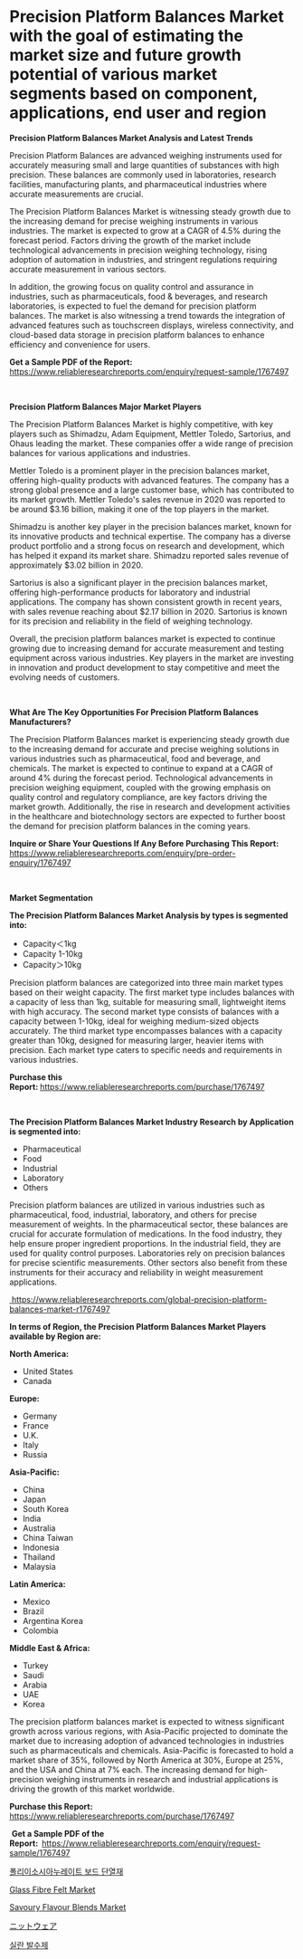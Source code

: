 <p><h1>Precision Platform Balances Market with the goal of estimating the market size and future growth potential of various market segments based on component, applications, end user and region</h1></p><p><strong>Precision Platform Balances Market Analysis and Latest Trends</strong></p>
<p><p>Precision Platform Balances are advanced weighing instruments used for accurately measuring small and large quantities of substances with high precision. These balances are commonly used in laboratories, research facilities, manufacturing plants, and pharmaceutical industries where accurate measurements are crucial. </p><p>The Precision Platform Balances Market is witnessing steady growth due to the increasing demand for precise weighing instruments in various industries. The market is expected to grow at a CAGR of 4.5% during the forecast period. Factors driving the growth of the market include technological advancements in precision weighing technology, rising adoption of automation in industries, and stringent regulations requiring accurate measurement in various sectors.</p><p>In addition, the growing focus on quality control and assurance in industries, such as pharmaceuticals, food & beverages, and research laboratories, is expected to fuel the demand for precision platform balances. The market is also witnessing a trend towards the integration of advanced features such as touchscreen displays, wireless connectivity, and cloud-based data storage in precision platform balances to enhance efficiency and convenience for users.</p></p>
<p><strong>Get a Sample PDF of the Report:&nbsp;</strong> <a href="https://www.reliableresearchreports.com/enquiry/request-sample/1767497">https://www.reliableresearchreports.com/enquiry/request-sample/1767497</a></p>
<p>&nbsp;</p>
<p><strong>Precision Platform Balances Major Market Players</strong></p>
<p><p>The Precision Platform Balances Market is highly competitive, with key players such as Shimadzu, Adam Equipment, Mettler Toledo, Sartorius, and Ohaus leading the market. These companies offer a wide range of precision balances for various applications and industries.</p><p>Mettler Toledo is a prominent player in the precision balances market, offering high-quality products with advanced features. The company has a strong global presence and a large customer base, which has contributed to its market growth. Mettler Toledo's sales revenue in 2020 was reported to be around $3.16 billion, making it one of the top players in the market.</p><p>Shimadzu is another key player in the precision balances market, known for its innovative products and technical expertise. The company has a diverse product portfolio and a strong focus on research and development, which has helped it expand its market share. Shimadzu reported sales revenue of approximately $3.02 billion in 2020.</p><p>Sartorius is also a significant player in the precision balances market, offering high-performance products for laboratory and industrial applications. The company has shown consistent growth in recent years, with sales revenue reaching about $2.17 billion in 2020. Sartorius is known for its precision and reliability in the field of weighing technology.</p><p>Overall, the precision platform balances market is expected to continue growing due to increasing demand for accurate measurement and testing equipment across various industries. Key players in the market are investing in innovation and product development to stay competitive and meet the evolving needs of customers.</p></p>
<p>&nbsp;</p>
<p><strong>What Are The Key Opportunities For Precision Platform Balances Manufacturers?</strong></p>
<p><p>The Precision Platform Balances market is experiencing steady growth due to the increasing demand for accurate and precise weighing solutions in various industries such as pharmaceutical, food and beverage, and chemicals. The market is expected to continue to expand at a CAGR of around 4% during the forecast period. Technological advancements in precision weighing equipment, coupled with the growing emphasis on quality control and regulatory compliance, are key factors driving the market growth. Additionally, the rise in research and development activities in the healthcare and biotechnology sectors are expected to further boost the demand for precision platform balances in the coming years.</p></p>
<p><strong>Inquire or Share Your Questions If Any Before Purchasing This Report:</strong> <a href="https://www.reliableresearchreports.com/enquiry/pre-order-enquiry/1767497">https://www.reliableresearchreports.com/enquiry/pre-order-enquiry/1767497</a></p>
<p>&nbsp;</p>
<p><strong>Market Segmentation</strong></p>
<p><strong>The Precision Platform Balances Market Analysis by types is segmented into:</strong></p>
<p><ul><li>Capacity＜1kg</li><li>Capacity 1-10kg</li><li>Capacity＞10kg</li></ul></p>
<p><p>Precision platform balances are categorized into three main market types based on their weight capacity. The first market type includes balances with a capacity of less than 1kg, suitable for measuring small, lightweight items with high accuracy. The second market type consists of balances with a capacity between 1-10kg, ideal for weighing medium-sized objects accurately. The third market type encompasses balances with a capacity greater than 10kg, designed for measuring larger, heavier items with precision. Each market type caters to specific needs and requirements in various industries.</p></p>
<p><strong>Purchase this Report:&nbsp;</strong><a href="https://www.reliableresearchreports.com/purchase/1767497">https://www.reliableresearchreports.com/purchase/1767497</a></p>
<p>&nbsp;</p>
<p><strong>The Precision Platform Balances Market Industry Research by Application is segmented into:</strong></p>
<p><ul><li>Pharmaceutical</li><li>Food</li><li>Industrial</li><li>Laboratory</li><li>Others</li></ul></p>
<p><p>Precision platform balances are utilized in various industries such as pharmaceutical, food, industrial, laboratory, and others for precise measurement of weights. In the pharmaceutical sector, these balances are crucial for accurate formulation of medications. In the food industry, they help ensure proper ingredient proportions. In the industrial field, they are used for quality control purposes. Laboratories rely on precision balances for precise scientific measurements. Other sectors also benefit from these instruments for their accuracy and reliability in weight measurement applications.</p></p>
<p><a href="https://www.reliableresearchreports.com/global-precision-platform-balances-market-r1767497">&nbsp;https://www.reliableresearchreports.com/global-precision-platform-balances-market-r1767497</a></p>
<p><strong>In terms of Region, the Precision Platform Balances Market Players available by Region are:</strong></p>
<p>
    <p> <strong> North America: </strong>
        <ul>
            <li>United States</li>
            <li>Canada</li>
        </ul>
        </p> 
    <p> <strong> Europe: </strong>
        <ul>
            <li>Germany</li>
            <li>France</li>
            <li>U.K.</li>
            <li>Italy</li>
            <li>Russia</li>
        </ul>
        </p> 
    <p> <strong> Asia-Pacific: </strong>
        <ul>
            <li>China</li>
            <li>Japan</li>
            <li>South Korea</li>
            <li>India</li>
            <li>Australia</li>
            <li>China Taiwan</li>
            <li>Indonesia</li>
            <li>Thailand</li>
            <li>Malaysia</li>
        </ul>
        </p> 
    <p> <strong> Latin America: </strong>
        <ul>
            <li>Mexico</li>
            <li>Brazil</li>
            <li>Argentina Korea</li>
            <li>Colombia</li>
        </ul>
        </p> 
    <p> <strong> Middle East & Africa: </strong>
        <ul>
            <li>Turkey</li>
            <li>Saudi</li>
            <li>Arabia</li>
            <li>UAE</li>
            <li>Korea</li>
        </ul>
    </p>
    </p>
<p><p>The precision platform balances market is expected to witness significant growth across various regions, with Asia-Pacific projected to dominate the market due to increasing adoption of advanced technologies in industries such as pharmaceuticals and chemicals. Asia-Pacific is forecasted to hold a market share of 35%, followed by North America at 30%, Europe at 25%, and the USA and China at 7% each. The increasing demand for high-precision weighing instruments in research and industrial applications is driving the growth of this market worldwide.</p></p>
<p><strong>Purchase this Report: </strong><a href="https://www.reliableresearchreports.com/purchase/1767497">https://www.reliableresearchreports.com/purchase/1767497</a></p>
<p>&nbsp;<strong>Get a Sample PDF of the Report:&nbsp;&nbsp;</strong><a href="https://www.reliableresearchreports.com/enquiry/request-sample/1767497">https://www.reliableresearchreports.com/enquiry/request-sample/1767497</a></p>
<p><strong></strong></p>
<p><p><a href="https://github.com/fredrickeglers/Market-Research-Report-List-1/blob/main/278751537950.md">폴리이소시아누레이트 보드 단열재</a></p><p><a href="https://gentle-editor-9db.notion.site/Glass-Fibre-Felt-Market-Exploring-Market-Share-Market-Trends-and-Future-Growth-6ada7c0d3ef4428c80e4bf72b1a62922">Glass Fibre Felt Market</a></p><p><a href="https://www.linkedin.com/pulse/savoury-flavour-blends-market-size-cagr-trends-2024-2030-pbvxc?trackingId=1T70A1Mu5XrUcStZXcNIEw%3D%3D">Savoury Flavour Blends Market</a></p><p><a href="https://github.com/RudyBoyer2017/Market-Research-Report-List-1/blob/main/924136040112.md">ニットウェア</a></p><p><a href="https://github.com/bunxhcci35271755/Market-Research-Report-List-1/blob/main/425618737949.md">실란 발수제</a></p></p>